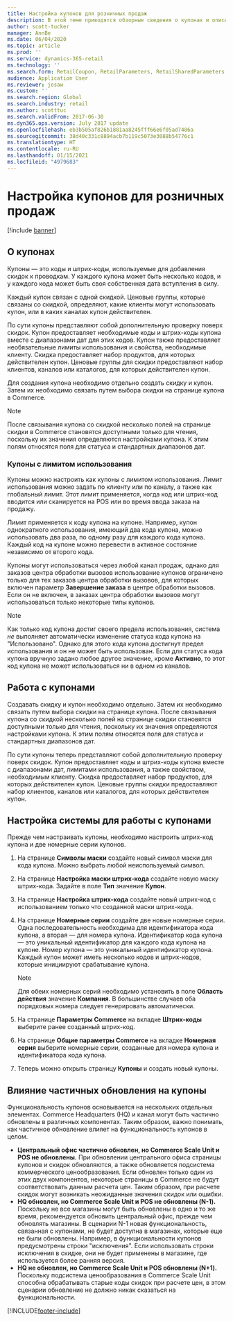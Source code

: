 ```yaml
---
title: Настройка купонов для розничных продаж
description: В этой теме приводятся обзорные сведения о купонах и описывается порядок их настройки.
author: scott-tucker
manager: AnnBe
ms.date: 06/04/2020
ms.topic: article
ms.prod: ''
ms.service: dynamics-365-retail
ms.technology: ''
ms.search.form: RetailCoupon, RetailParameters, RetailSharedParameters
audience: Application User
ms.reviewer: josaw
ms.custom: ''
ms.search.region: Global
ms.search.industry: retail
ms.author: scotttuc
ms.search.validFrom: 2017-06-30
ms.dyn365.ops.version: July 2017 update
ms.openlocfilehash: eb3b505af826b1881aa8245fff66e6f05ad7486a
ms.sourcegitcommit: 38d40c331c8894acb7b119c5073e3088b54776c1
ms.translationtype: HT
ms.contentlocale: ru-RU
ms.lasthandoff: 01/15/2021
ms.locfileid: "4979683"
---
```

# <a name="set-up-coupons-for-retail-sales"></a>Настройка купонов для розничных продаж

[!include [banner](includes/banner.md)]

## <a name="overview-of-coupons"></a>О купонах

Купоны — это коды и штрих-коды, используемые для добавления скидок к проводкам. У каждого купона может быть несколько кодов, и у каждого кода может быть своя собственная дата вступления в силу.

Каждый купон связан с одной скидкой. Ценовые группы, которые связаны со скидкой, определяют, какие клиенты могут использовать купон, или в каких каналах купон действителен.

По сути купоны представляют собой дополнительную проверку поверх скидок. Купон предоставляет необходимые коды и штрих-коды купона вместе с диапазонами дат для этих кодов. Купон также предоставляет необязательные лимиты использования и свойства, необходимые клиенту. Скидка предоставляет набор продуктов, для которых действителен купон. Ценовые группы для скидки предоставляют набор клиентов, каналов или каталогов, для которых действителен купон.

Для создания купона необходимо отдельно создать скидку и купон. Затем их необходимо связать путем выбора скидки на странице купона в Commerce.

> [!NOTE]
> После связывания купона со скидкой несколько полей на странице скидки в Commerce становятся доступными только для чтения, поскольку их значения определяются настройками купона. К этим полям относятся поля для статуса и стандартных диапазонов дат.

### <a name="limited-use-coupons"></a>Купоны с лимитом использования

Купоны можно настроить как купоны с лимитом использования. Лимит использования можно задать по клиенту или по каналу, а также как глобальный лимит. Этот лимит применяется, когда код или штрих-код вводится или сканируется на POS или во время ввода заказа на продажу.

Лимит применяется к коду купона на купоне. Например, купон однократного использования, имеющий два кода купона, можно использовать два раза, по одному разу для каждого кода купона. Каждый код на купоне можно перевести в активное состояние независимо от второго кода.

Купоны могут использоваться через любой канал продаж, однако для заказов центра обработки вызовов использование купонов ограничено только для тех заказов центра обработки вызовов, для которых включен параметр **Завершение заказа** в центре обработки вызовов. Если он не включен, в заказах центра обработки вызовов могут использоваться только некоторые типы купонов.

> [!NOTE]
> Как только код купона достиг своего предела использования, система *не* выполняет автоматически изменение статуса кода купона на "Использовано". Однако для этого кода купона достигнут предел использования и он не может быть использован. Если для статуса кода купона вручную задано любое другое значение, кроме **Активно**, то этот код купона не может использоваться ни в одном из каналов.  

## <a name="managing-coupons"></a>Работа с купонами

Создавать скидку и купон необходимо отдельно. Затем их необходимо связать путем выбора скидки на странице купона. После связывания купона со скидкой несколько полей на странице скидки становятся доступными только для чтения, поскольку их значения определяются настройками купона. К этим полям относятся поля для статуса и стандартных диапазонов дат.

По сути купоны теперь представляют собой дополнительную проверку поверх скидок. Купон предоставляет коды и штрих-коды купона вместе с диапазонами дат, лимитами использования, а также свойством, необходимым клиенту. Скидка предоставляет набор продуктов, для которых действителен купон. Ценовые группы скидки предоставляют набор клиентов, каналов или каталогов, для которых действителен купон.

## <a name="system-setup-for-coupons"></a>Настройка системы для работы с купонами

Прежде чем настраивать купоны, необходимо настроить штрих-код купона и две номерные серии купонов.

1. На странице **Символы маски** создайте новый символ маски для кода купона. Можно выбрать любой неиспользуемый символ.
2. На странице **Настройка маски штрих-кода** создайте новую маску штрих-кода. Задайте в поле **Тип** значение **Купон**.
3. На странице **Настройка штрих-кода** создайте новый штрих-код с использованием только что созданной маски штрих-кода.
4. На странице **Номерные серии** создайте две новые номерные серии. Одна последовательность необходима для идентификатора кода купона, а вторая — для номера купона. Идентификатор кода купона — это уникальный идентификатор для каждого кода купона на купоне. Номер купона — это уникальный идентификатор купона. Каждый купон может иметь несколько кодов и штрих-кодов, которые инициируют срабатывание купона.

    > [!NOTE]
    > Для обеих номерных серий необходимо установить в поле **Область действия** значение **Компания**. В большинстве случаев оба порядковых номера следует генерировать автоматически.

5. На странице **Параметры Commerce** на вкладке **Штрих-коды** выберите ранее созданный штрих-код.
6. На странице **Общие параметры Commerce** на вкладке **Номерная серия** выберите номерные серии, созданные для номера купона и идентификатора кода купона.
7. Теперь можно открыть страницу **Купоны** и создать новый купоны.

## <a name="the-effect-of-partial-updates-on-coupons"></a>Влияние частичных обновления на купоны

Функциональность купонов основывается на нескольких отдельных элементах. Commerce Headquarters (HQ) и канал могут быть частично обновлены в различных компонентах. Таким образом, важно понимать, как частичное обновление влияет на функциональность купонов в целом.

- **Центральный офис частично обновлен, но Commerce Scale Unit и POS не обновлены.** При обновлении центрального офиса страницы купонов и скидок обновляются, а также обновляется подсистема коммерческого ценообразования. Если обновлен только один из этих двух компонентов, некоторые страницы в Commerce не будут соответствовать данным расчета цен. Таким образом, при расчете скидок могут возникать неожиданные значения скидок или ошибки.
- **HQ обновлен, но Commerce Scale Unit и POS не обновлены (N-1).** Поскольку не все магазины могут быть обновлены в одно и то же время, рекомендуется обновить центральный офис, прежде чем обновлять магазины. В сценарии N-1 новая функциональность, связанная с купонами, не будет доступна в магазинах, которые еще не были обновлены. Например, в функциональности купонов предусмотрены строки "исключения". Если использовать строки исключения в скидке, они не будет применены в магазине, где используется более ранняя версия.
- **HQ не обновлен, но Commerce Scale Unit и POS обновлены (N+1).** Поскольку подсистема ценообразования в Commerce Scale Unit способна обрабатывать старые коды скидок при расчете цен, в этом сценарии обновление не должно никак сказаться на функциональности.


[!INCLUDE[footer-include](../includes/footer-banner.md)]